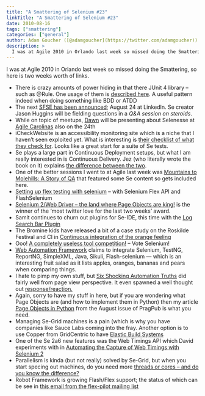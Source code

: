 ```yaml
---
title: "A Smattering of Selenium #23"
linkTitle: "A Smattering of Selenium #23"
date: 2010-08-16
tags: ["smattering"]
categories: ["general"]
author: Adam Goucher ([@adamgoucher](https://twitter.com/adamgoucher))
description: >
  I was at Agile 2010 in Orlando last week so missed doing the Smattering, so here is two weeks worth of links.
---
```

I was at Agile 2010 in Orlando last week so missed doing the Smattering, so here is two weeks worth of links.  

*   There is crazy amounts of power hiding in that there JUnit 4 library – such as @Rule. One usage of them is [described here](http://blog.schauderhaft.de/2009/10/04/junit-rules/). A useful pattern indeed when doing something like BDD or ATDD
*   The next [SFSE has been announced](http://www.meetup.com/seleniumsanfrancisco/calendar/14320878/); August 24 at LinkedIn. Se creator Jason Huggins will be fielding questions in a _Q&A session on steroids_.
*   While on topic of meetups, [Dawn](http://passionatetester.com) will be presenting about Selenesse at [Agile Carolinas](http://agilecarolinasaugust2010.eventbrite.com/) also on the 24th
*   iCheckWebsite is an accessibility monitoring site which is a niche that I haven’t seen exploited yet. What is interesting is [their checklist of what they check for](http://www.icheckwebsite.com/feature). Looks like a great start for a suite of Se tests.
*   Se plays a large part in Continuous Deployment setups, but what I am really interested in is Continuous Delivery. Jez (who literally wrote the book on it) explains [the difference between the two](http://continuousdelivery.com/2010/08/continuous-delivery-vs-continuous-deployment/).
*   One of the better sessions I went to at Agile last week was [Mountains to Molehills: A Story of QA](http://tourdedave.com/i-came-i-saw-i-spoke-at-agile-2010/) that featured some Se content so gets included here.
*   [Setting up flex testing with selenium](http://mariangemarcano.blogspot.com/2010/08/setting-up-flex-testing-with-selenium.html) – with Selenium Flex API and FlashSelenium
*   [Selenium 2/Web Driver – the land where Page Objects are king!](http://www.wakaleo.com/blog/279-selenium-2web-driver-the-land-where-page-objects-are-king) is the winner of the ‘most twitter love for the last two weeks’ award.
*   Samit continues to churn out plugins for Se-IDE, this time with the [Log Search Bar Plugin](http://reallysimplethings.wordpress.com/2010/08/02/log-search-bar-plugin-for-selenium-ide/)
*   The Bromine kids have released a bit of a case study on the Roskilde Festival and CI in [Continuous integration of the orange feeling](http://blog.brominefoundation.org/2010/07/continuous-integration-of-the-orange-feeling/)
*   Ooo! [A completely useless tool competition!](http://www.automatedtestinginstitute.com/home/index.php?option=com_jforms&view=form&id=10&Itemid=183) – Vote Selenium!
*   [Web Automation Framework](http://sourceforge.net/projects/webauthfw/) claims to integrate Selenium, TestNG, ReportNG, SimpleXML, Java, Sikuli, Flash-selenium — which is an interesting fruit salad as it lists apples, oranges, bananas and pears when comparing things.
*   I hate to pimp my own stuff, but [Six Shocking Automation Truths](http://softwaretestpro.com/Item/4859/Six-Shocking-Automation-Truths/Automation-Best-Practices-Software-Test-Professionals-Conference) did fairly well from page view perspective. It even spawned a well thought out [response/reaction.](http://discoveredtester.blogspot.com/2010/08/my-take-on-adam-gouchers-six-shocking.html)
*   Again, sorry to have my stuff in here, but if you are wondering what Page Objects are (and how to implement them in Python) then my article [Page Objects in Python](http://www.pragprog.com/magazines/2010-08/page-objects-in-python) from the August issue of PragPub is what you need.
*   Managing Se-Grid machines is a pain (which is why you have companies like Sauce Labs coming into the fray. Another option is to use Copper from GridCentric to have [Elastic Build Systems](http://blog.gridcentriclabs.com/2010/07/elastic-build-systems.html)
*   One of the Se 2a6 new features was the Web Timings API which David experiments with in [Automating the Capture of Web Timings with Selenium 2](http://www.theautomatedtester.co.uk/blog/2010/selenium-webtimings-api.html)
*   Parallelism is kinda (but not really) solved by Se-Grid, but when you start specing out machines, do you need more [threads or cores – and do you know the difference?](http://content.dell.com/us/en/enterprise/d/large-business/thread-cores-which-you-need.aspx?dgc=SM&cid=57468&lid=1479422)
*   Robot Framework is growing Flash/Flex support; the status of which can be see in [this email from the flex-pilot mailing list](http://groups.google.com/group/flex-pilot/msg/ef60fcadab56fc8e?pli=1)